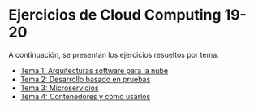 # Ejercicios de Cloud Computing 19-20

A continuación, se presentan los ejercicios resueltos por tema.

* [Tema 1: Arquitecturas software para la nube](../master/Ejercicios_Tema1.md)
* [Tema 2: Desarrollo basado en pruebas](../master/Ejercicios_Tema2.md)
* [Tema 3: Microservicios](../master/Ejercicios_Tema3.md)
* [Tema 4: Contenedores y cómo usarlos](../master/Ejercicios_Tema4.md)
